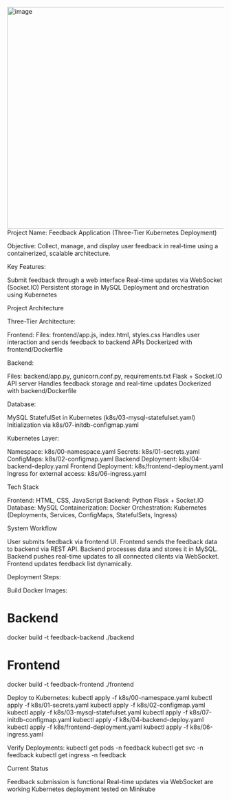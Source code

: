 <img width="1366" height="515" alt="image" src="https://github.com/user-attachments/assets/c4e66549-d936-47fb-a39d-dc8430c4592d" />Project Name: Feedback Application (Three-Tier Kubernetes Deployment)

Objective: Collect, manage, and display user feedback in real-time using a containerized, scalable architecture.

Key Features:

Submit feedback through a web interface
Real-time updates via WebSocket (Socket.IO)
Persistent storage in MySQL
Deployment and orchestration using Kubernetes

Project Architecture

Three-Tier Architecture:

Frontend:
Files: frontend/app.js, index.html, styles.css
Handles user interaction and sends feedback to backend APIs
Dockerized with frontend/Dockerfile

Backend:

Files: backend/app.py, gunicorn.conf.py, requirements.txt
Flask + Socket.IO API server
Handles feedback storage and real-time updates
Dockerized with backend/Dockerfile

Database:

MySQL StatefulSet in Kubernetes (k8s/03-mysql-statefulset.yaml)
Initialization via k8s/07-initdb-configmap.yaml

Kubernetes Layer:

Namespace: k8s/00-namespace.yaml
Secrets: k8s/01-secrets.yaml
ConfigMaps: k8s/02-configmap.yaml
Backend Deployment: k8s/04-backend-deploy.yaml
Frontend Deployment: k8s/frontend-deployment.yaml
Ingress for external access: k8s/06-ingress.yaml


Tech Stack

Frontend: HTML, CSS, JavaScript
Backend: Python Flask + Socket.IO
Database: MySQL
Containerization: Docker
Orchestration: Kubernetes (Deployments, Services, ConfigMaps, StatefulSets, Ingress)

System Workflow

User submits feedback via frontend UI.
Frontend sends the feedback data to backend via REST API.
Backend processes data and stores it in MySQL.
Backend pushes real-time updates to all connected clients via WebSocket.
Frontend updates feedback list dynamically.

Deployment Steps:

Build Docker Images:
# Backend
docker build -t feedback-backend ./backend

# Frontend
docker build -t feedback-frontend ./frontend

Deploy to Kubernetes:
kubectl apply -f k8s/00-namespace.yaml
kubectl apply -f k8s/01-secrets.yaml
kubectl apply -f k8s/02-configmap.yaml
kubectl apply -f k8s/03-mysql-statefulset.yaml
kubectl apply -f k8s/07-initdb-configmap.yaml
kubectl apply -f k8s/04-backend-deploy.yaml
kubectl apply -f k8s/frontend-deployment.yaml
kubectl apply -f k8s/06-ingress.yaml

Verify Deployments:
kubectl get pods -n feedback
kubectl get svc -n feedback
kubectl get ingress -n feedback

Current Status

Feedback submission is functional
Real-time updates via WebSocket are working
Kubernetes deployment tested on Minikube

